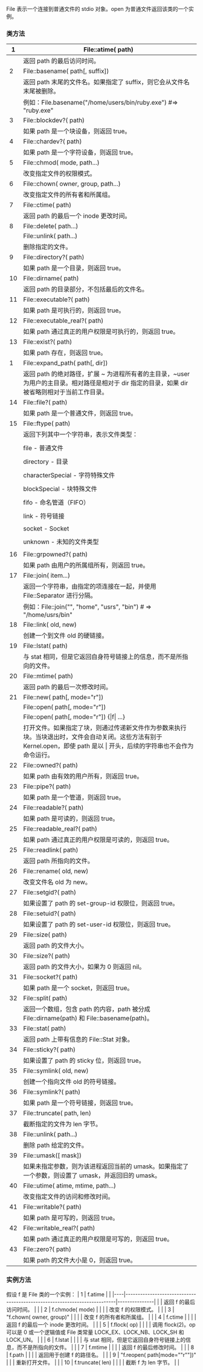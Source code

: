 
File 表示一个连接到普通文件的 stdio 对象。open 为普通文件返回该类的一个实例。

### 类方法
| 1  | File::atime( path)                                                                                                                                                         |
|----|----------------------------------------------------------------------------------------------------------------------------------------------------------------------------|
|    | 返回 path 的最后访问时间。                                                                                                                                                 |
| 2  | File::basename( path[, suffix])                                                                                                                                            |
|    | 返回 path 末尾的文件名。如果指定了 suffix，则它会从文件名末尾被删除。                                                                                                      |
|    | 例如：File.basename("/home/users/bin/ruby.exe") #=> "ruby.exe"                                                                                                             |
| 3  | File::blockdev?( path)                                                                                                                                                     |
|    | 如果 path 是一个块设备，则返回 true。                                                                                                                                      |
| 4  | File::chardev?( path)                                                                                                                                                      |
|    | 如果 path 是一个字符设备，则返回 true。                                                                                                                                    |
| 5  | File::chmod( mode, path...)                                                                                                                                                |
|    | 改变指定文件的权限模式。                                                                                                                                                   |
| 6  | File::chown( owner, group, path...)                                                                                                                                        |
|    | 改变指定文件的所有者和所属组。                                                                                                                                             |
| 7  | File::ctime( path)                                                                                                                                                         |
|    | 返回 path 的最后一个 inode 更改时间。                                                                                                                                      |
| 8  | File::delete( path...)                                                                                                                                                     |
|    | File::unlink( path...)                                                                                                                                                     |
|    | 删除指定的文件。                                                                                                                                                           |
| 9  | File::directory?( path)                                                                                                                                                    |
|    | 如果 path 是一个目录，则返回 true。                                                                                                                                        |
| 10 | File::dirname( path)                                                                                                                                                       |
|    | 返回 path 的目录部分，不包括最后的文件名。                                                                                                                                 |
| 11 | File::executable?( path)                                                                                                                                                   |
|    | 如果 path 是可执行的，则返回 true。                                                                                                                                        |
| 12 | File::executable_real?( path)                                                                                                                                              |
|    | 如果 path 通过真正的用户权限是可执行的，则返回 true。                                                                                                                      |
| 13 | File::exist?( path)                                                                                                                                                        |
|    | 如果 path 存在，则返回 true。                                                                                                                                              |
| 1  | File::expand_path( path[, dir])                                                                                                                                            |
|    | 返回 path 的绝对路径，扩展 ~ 为进程所有者的主目录，~user 为用户的主目录。相对路径是相对于 dir 指定的目录，如果 dir 被省略则相对于当前工作目录。                            |
| 14 | File::file?( path)                                                                                                                                                         |
|    | 如果 path 是一个普通文件，则返回 true。                                                                                                                                    |
| 15 | File::ftype( path)                                                                                                                                                         |
|    | 返回下列其中一个字符串，表示文件类型：                                                                                                                                     |
|    |                                                                                                                                                                            |
|    | file - 普通文件                                                                                                                                                            |
|    |                                                                                                                                                                            |
|    | directory - 目录                                                                                                                                                           |
|    |                                                                                                                                                                            |
|    | characterSpecial - 字符特殊文件                                                                                                                                            |
|    |                                                                                                                                                                            |
|    | blockSpecial - 块特殊文件                                                                                                                                                  |
|    |                                                                                                                                                                            |
|    | fifo - 命名管道（FIFO）                                                                                                                                                    |
|    |                                                                                                                                                                            |
|    | link - 符号链接                                                                                                                                                            |
|    |                                                                                                                                                                            |
|    | socket - Socket                                                                                                                                                            |
|    |                                                                                                                                                                            |
|    | unknown - 未知的文件类型                                                                                                                                                   |
|    |                                                                                                                                                                            |
| 16 | File::grpowned?( path)                                                                                                                                                     |
|    | 如果 path 由用户的所属组所有，则返回 true。                                                                                                                                |
| 17 | File::join( item...)                                                                                                                                                       |
|    | 返回一个字符串，由指定的项连接在一起，并使用 File::Separator 进行分隔。                                                                                                    |
|    | 例如：File::join("", "home", "usrs", "bin") # => "/home/usrs/bin"                                                                                                          |
| 18 | File::link( old, new)                                                                                                                                                      |
|    | 创建一个到文件 old 的硬链接。                                                                                                                                              |
| 19 | File::lstat( path)                                                                                                                                                         |
|    | 与 stat 相同，但是它返回自身符号链接上的信息，而不是所指向的文件。                                                                                                         |
| 20 | File::mtime( path)                                                                                                                                                         |
|    | 返回 path 的最后一次修改时间。                                                                                                                                             |
| 21 | File::new( path[, mode="r"])                                                                                                                                               |
|    | File::open( path[, mode="r"])                                                                                                                                              |
|    | File::open( path[, mode="r"]) {\|f\| ...}                                                                                                                                  |
|    | 打开文件。如果指定了块，则通过传递新文件作为参数来执行块。当块退出时，文件会自动关闭。这些方法有别于 Kernel.open，即使 path 是以 \| 开头，后续的字符串也不会作为命令运行。 |
| 22 | File::owned?( path)                                                                                                                                                        |
|    | 如果 path 由有效的用户所有，则返回 true。                                                                                                                                  |
| 23 | File::pipe?( path)                                                                                                                                                         |
|    | 如果 path 是一个管道，则返回 true。                                                                                                                                        |
| 24 | File::readable?( path)                                                                                                                                                     |
|    | 如果 path 是可读的，则返回 true。                                                                                                                                          |
| 25 | File::readable_real?( path)                                                                                                                                                |
|    | 如果 path 通过真正的用户权限是可读的，则返回 true。                                                                                                                        |
| 25 | File::readlink( path)                                                                                                                                                      |
|    | 返回 path 所指向的文件。                                                                                                                                                   |
| 26 | File::rename( old, new)                                                                                                                                                    |
|    | 改变文件名 old 为 new。                                                                                                                                                    |
| 27 | File::setgid?( path)                                                                                                                                                       |
|    | 如果设置了 path 的 set-group-id 权限位，则返回 true。                                                                                                                      |
| 28 | File::setuid?( path)                                                                                                                                                       |
|    | 如果设置了 path 的 set-user-id 权限位，则返回 true。                                                                                                                       |
| 29 | File::size( path)                                                                                                                                                          |
|    | 返回 path 的文件大小。                                                                                                                                                     |
| 30 | File::size?( path)                                                                                                                                                         |
|    | 返回 path 的文件大小，如果为 0 则返回 nil。                                                                                                                                |
| 31 | File::socket?( path)                                                                                                                                                       |
|    | 如果 path 是一个 socket，则返回 true。                                                                                                                                     |
| 32 | File::split( path)                                                                                                                                                         |
|    | 返回一个数组，包含 path 的内容，path 被分成 File::dirname(path) 和 File::basename(path)。                                                                                  |
| 33 | File::stat( path)                                                                                                                                                          |
|    | 返回 path 上带有信息的 File::Stat 对象。                                                                                                                                   |
| 34 | File::sticky?( path)                                                                                                                                                       |
|    | 如果设置了 path 的 sticky 位，则返回 true。                                                                                                                                |
| 35 | File::symlink( old, new)                                                                                                                                                   |
|    | 创建一个指向文件 old 的符号链接。                                                                                                                                          |
| 36 | File::symlink?( path)                                                                                                                                                      |
|    | 如果 path 是一个符号链接，则返回 true。                                                                                                                                    |
| 37 | File::truncate( path, len)                                                                                                                                                 |
|    | 截断指定的文件为 len 字节。                                                                                                                                                |
| 38 | File::unlink( path...)                                                                                                                                                     |
|    | 删除 path 给定的文件。                                                                                                                                                     |
| 39 | File::umask([ mask])                                                                                                                                                       |
|    | 如果未指定参数，则为该进程返回当前的 umask。如果指定了一个参数，则设置了 umask，并返回旧的 umask。                                                                         |
| 40 | File::utime( atime, mtime, path...)                                                                                                                                        |
|    | 改变指定文件的访问和修改时间。                                                                                                                                             |
| 41 | File::writable?( path)                                                                                                                                                     |
|    | 如果 path 是可写的，则返回 true。                                                                                                                                          |
| 42 | File::writable_real?( path)                                                                                                                                                |
|    | 如果 path 通过真正的用户权限是可写的，则返回 true。                                                                                                                        |
| 43 | File::zero?( path)                                                                                                                                                         |
|    | 如果 path 的文件大小是 0，则返回 true。                                                                                                                                    |

### 实例方法
假设 f 是 File 类的一个实例：
| 1  | f.atime                                                                  |               |
|----|--------------------------------------------------------------------------|---------------|
|    | 返回 f 的最后访问时间。                                                            |               |
| 2  | f.chmode( mode)                                                          |               |
|    | 改变 f 的权限模式。                                                              |               |
| 3  | "f.chown( owner, group)"                                                 |               |
|    | 改变 f 的所有者和所属组。                                                           |               |
| 4  | f.ctime                                                                  |               |
|    | 返回 f 的最后一个 inode 更改时间。                                                   |               |
| 5  | f.flock( op)                                                             |               |
|    | 调用 flock(2)。op 可以是 0 或一个逻辑值或 File 类常量 LOCK_EX、LOCK_NB、LOCK_SH 和 LOCK_UN。 |               |
| 6  | f.lstat                                                                  |               |
|    | 与 stat 相同，但是它返回自身符号链接上的信息，而不是所指向的文件。                                     |               |
| 7  | f.mtime                                                                  |               |
|    | 返回 f 的最后修改时间。                                                            |               |
| 8  | f.path                                                                   |               |
|    | 返回用于创建 f 的路径名。                                                           |               |
| 9  | "f.reopen( path[mode=""r""])" |
|    | 重新打开文件。                                                                  |               |
| 10 | f.truncate( len)                                                         |               |
|    | 截断 f 为 len 字节。                                                           |               |
